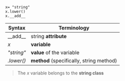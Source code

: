 ```
x= "string"
x.lower()
x.__add__
```
| Syntax      | Terminology |
| ----------- | ----------- |
|\_\_add\_\_|string **attribute**|
|*x*|**variable**|
|*"string"*|**value** of the variable|
|*.lower()*|**method** (specifically, string method)|
> The *x* variable belongs to the **string class**
